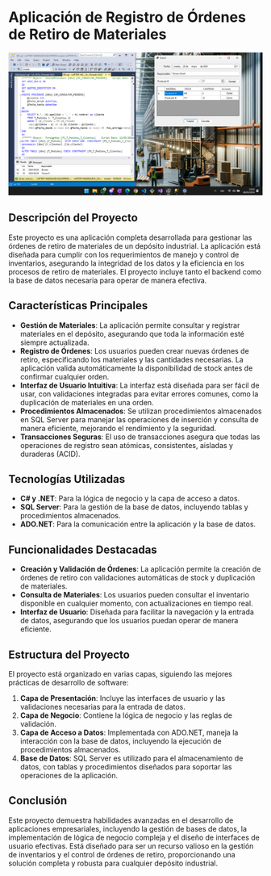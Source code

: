 # Aplicación de Registro de Órdenes de Retiro de Materiales

<p align="center">
  <img src="https://github.com/floresernesto95/Images/blob/main/Aplicacion%20.net%20-%20ordenes.png"/>
</p>

## Descripción del Proyecto

Este proyecto es una aplicación completa desarrollada para gestionar las órdenes de retiro de materiales de un depósito industrial. La aplicación está diseñada para cumplir con los requerimientos de manejo y control de inventarios, asegurando la integridad de los datos y la eficiencia en los procesos de retiro de materiales. El proyecto incluye tanto el backend como la base de datos necesaria para operar de manera efectiva.

## Características Principales

- **Gestión de Materiales**: La aplicación permite consultar y registrar materiales en el depósito, asegurando que toda la información esté siempre actualizada.
- **Registro de Órdenes**: Los usuarios pueden crear nuevas órdenes de retiro, especificando los materiales y las cantidades necesarias. La aplicación valida automáticamente la disponibilidad de stock antes de confirmar cualquier orden.
- **Interfaz de Usuario Intuitiva**: La interfaz está diseñada para ser fácil de usar, con validaciones integradas para evitar errores comunes, como la duplicación de materiales en una orden.
- **Procedimientos Almacenados**: Se utilizan procedimientos almacenados en SQL Server para manejar las operaciones de inserción y consulta de manera eficiente, mejorando el rendimiento y la seguridad.
- **Transacciones Seguras**: El uso de transacciones asegura que todas las operaciones de registro sean atómicas, consistentes, aisladas y duraderas (ACID).

## Tecnologías Utilizadas

- **C# y .NET**: Para la lógica de negocio y la capa de acceso a datos.
- **SQL Server**: Para la gestión de la base de datos, incluyendo tablas y procedimientos almacenados.
- **ADO.NET**: Para la comunicación entre la aplicación y la base de datos.

## Funcionalidades Destacadas

- **Creación y Validación de Órdenes**: La aplicación permite la creación de órdenes de retiro con validaciones automáticas de stock y duplicación de materiales.
- **Consulta de Materiales**: Los usuarios pueden consultar el inventario disponible en cualquier momento, con actualizaciones en tiempo real.
- **Interfaz de Usuario**: Diseñada para facilitar la navegación y la entrada de datos, asegurando que los usuarios puedan operar de manera eficiente.

## Estructura del Proyecto

El proyecto está organizado en varias capas, siguiendo las mejores prácticas de desarrollo de software:

1. **Capa de Presentación**: Incluye las interfaces de usuario y las validaciones necesarias para la entrada de datos.
2. **Capa de Negocio**: Contiene la lógica de negocio y las reglas de validación.
3. **Capa de Acceso a Datos**: Implementada con ADO.NET, maneja la interacción con la base de datos, incluyendo la ejecución de procedimientos almacenados.
4. **Base de Datos**: SQL Server es utilizado para el almacenamiento de datos, con tablas y procedimientos diseñados para soportar las operaciones de la aplicación.

## Conclusión

Este proyecto demuestra habilidades avanzadas en el desarrollo de aplicaciones empresariales, incluyendo la gestión de bases de datos, la implementación de lógica de negocio compleja y el diseño de interfaces de usuario efectivas. Está diseñado para ser un recurso valioso en la gestión de inventarios y el control de órdenes de retiro, proporcionando una solución completa y robusta para cualquier depósito industrial.
